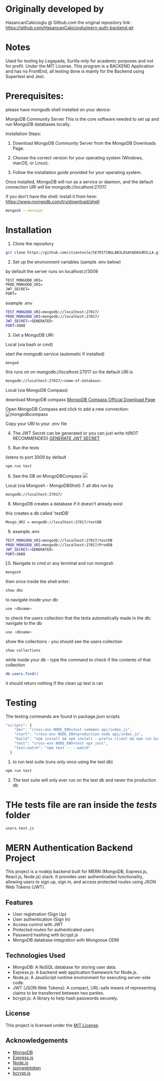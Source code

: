 # Originally developed by

HasancanCakicioglu @ Github.com
the original repository link:
https://github.com/HasancanCakicioglu/mern-auth-backend.git

# Notes

Used for testing by Legayada, Surilla only for academic purposes and not for profit. Under the MIT License. This program is a BACKEND Application and has no FrontEnd, all testing done is mainly for the Backend using Supertest and Jest.

# Prerequisites:

please have mongodb shell installed on your device:

MongoDB Community Server
This is the core software needed to set up and run MongoDB databases locally.

Installation Steps:

1. Download MongoDB Community Server from the MongoDB Downloads Page.

2. Choose the correct version for your operating system (Windows, macOS, or Linux).

3. Follow the installation guide provided for your operating system.

Once installed, MongoDB will run as a service or daemon, and the default connection URI will be mongodb://localhost:27017.

if you don't have the shell:
install it from here:
https://www.mongodb.com/try/download/shell

```cmd
mongosh --version
```

# Installation

1. Clone the repository

```bash
git clone https://github.com/itsantonle/SETESTINGLAB3LEGAYADASURILLA.git
```

2. Set up the environment variables (sample .env below)

by default the server runs on localhost://3009

```txt
TEST_MONGODB_URI=
PROD_MONGODB_URI=
JWT_SECRET=
PORT=
```

example .env

```bash
TEST_MONGODB_URI=mongodb://localhost:27017/
PROD_MONGODB_URI=mongodb://localhost:27017/
JWT_SECRET=<GENERATED>
PORT=3008
```

3. Get a MongoDB URI:

Local (via bash or cmd)

start the mongodb service (automatic if installed)

```bash
mongod
```

this runs on on mongodb://localhost:27017 so the default URI is

```bash
mongodb://localhost:27017/<name-of-database>

```

Local (via MongoDB Compass)

download MongoDB compass
[MongoDB Compass Official Download Page](https://www.mongodb.com/try/download/compass)

Open MongoDB Compass and click to add a new connection:
<img src='./imgs/mongodbcompass.png' alt='mongodbcompass'>

Copy your URI to your .env file

4. The JWT Secret can be generated or you can just write it(NOT RECOMMENDED)
   [GENERATE JWT SECRET](https://jwtsecret.com/generate)

5. Run the tests

listens to port 3009 by default

```bash
npm run test
```

6. See the DB on MongoDBCompass
   <img src = './imgs/ShowchangesMDBCompass.png'>

Local (via Mongosh - MongoDBShell) 7. all dbs run by

```bash
mongodb://localhost:27017/
```

8. MongoDB creates a database if it doesn't already exist

this creates a db called 'testDB'

```bash
Mongo_URI = mongodb://localhost:27017/testDB
```

9. example .env

```bash
TEST_MONGODB_URI=mongodb://localhost:27017/testDB
PROD_MONGODB_URI=mongodb://localhost:27017/ProdDB
JWT_SECRET=<GENERATED>
PORT=3008
```

10. Navigate to cmd or any terminal and run mongosh

```bash
mongosh
```

then once inside the shell enter:

```bash
show dbs
```

to navigate inside your db:

```bash
use <dbname>
```

to check the users collection that the tests automatically made in the db:
navigate to the db

```bash
use <dbname>
```

show the collections - you should see the users collection

```bash
show collections
```

while inside your db - type the command to check if the contents of that collection

```bash
db.users.find()
```

it should return nothing if the clean up test is ran

# Testing

The testing commands are found in package.json scripts

```js
"scripts": {
    "dev": "cross-env NODE_ENV=test nodemon api/index.js",
    "start": "cross-env NODE_ENV=production node api/index.js",
    "build": "npm install && npm install --prefix client && npm run build --prefix client",
    "test": "cross-env NODE_ENV=test npx jest",
    "test:watch": "npm test -- --watch"
  }
```

1. to run test suite (runs only once using the test db)

```bash
npm run test
```

2. The test suite will only ever run on the test db and never the production db

# THe tests file are ran inside the **_tests_** folder

```bash
users.test.js
```

# MERN Authentication Backend Project

This project is a nodejs backend built for MERN (MongoDB, Express.js, React.js, Node.js) stack. It provides user authentication functionality, allowing users to sign up, sign in, and access protected routes using JSON Web Tokens (JWT).

## Features

- User registration (Sign Up)
- User authentication (Sign In)
- Access control with JWT
- Protected routes for authenticated users
- Password hashing with bcrypt.js
- MongoDB database integration with Mongoose ODM

## Technologies Used

- MongoDB: A NoSQL database for storing user data.
- Express.js: A backend web application framework for Node.js.
- Node.js: A JavaScript runtime environment for executing server-side code.
- JWT (JSON Web Tokens): A compact, URL-safe means of representing claims to be transferred between two parties.
- bcrypt.js: A library to help hash passwords securely.

## License

This project is licensed under the [MIT License](LICENSE).

## Acknowledgements

- [MongoDB](https://www.mongodb.com/)
- [Express.js](https://expressjs.com/)
- [Node.js](https://nodejs.org/)
- [jsonwebtoken](https://www.npmjs.com/package/jsonwebtoken)
- [bcrypt.js](https://www.npmjs.com/package/bcryptjs)
